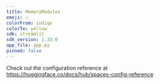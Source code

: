 ```yaml
---
title: MemoryModules
emoji: 📈
colorFrom: indigo
colorTo: yellow
sdk: streamlit
sdk_version: 1.33.0
app_file: app.py
pinned: false
---
```


Check out the configuration reference at https://huggingface.co/docs/hub/spaces-config-reference
